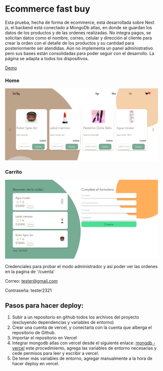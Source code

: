 # Ecommerce fast buy
Esta prueba, hecha de forma de ecommerce, está desarrollada sobre Next js, el backend está conectado a MongoDb atlas, en donde se guardan los datos de los productos y de las ordenes realizadas. No integra pagos, se solicitan datos como el nombre, correo, celular y dirección al cliente para crear la orden con el detalle de los productos y su cantidad para posteriormente ser atendidas. Aún no implementa un panel administrativo pero sus bases están consolidadas para poder seguir con el desarrollo. La página se adapta a todos los dispositivos.

[Demo](https://ecommerce-fast.vercel.app/)
### Home

![Banner home](public/banner1.png)

### Carrito

![Carrito de compras](public/banner2.png)

Credenciales para probar el modo administrador y así poder ver las ordenes en la pagina de '/cuenta'

Correo: tester@gmail.com

Contraseña: tester2321

## Pasos para hacer deploy:
1. Subir a un repositorio en github todos los archivos del proyecto (excluyendo dependencias y variables de entorno)
2. Crear una cuenta de vercel, y conectarla con la cuenta que alberga el repositorio de Github.
3. Importar el repositorio en Vercel
4. Integrar mongodb atlas con vercel desde el siguiente enlace: 
[mongdb - vercel](https://vercel.com/integrations/mongodbatlas)
este procedimiento, agrega las variables de entorno necesarias y cede permisos para 
leer y escribir a vercel.
5. De tener más variables de entorno, agregar manualmente a la hora de hacer deploy en vercel.
